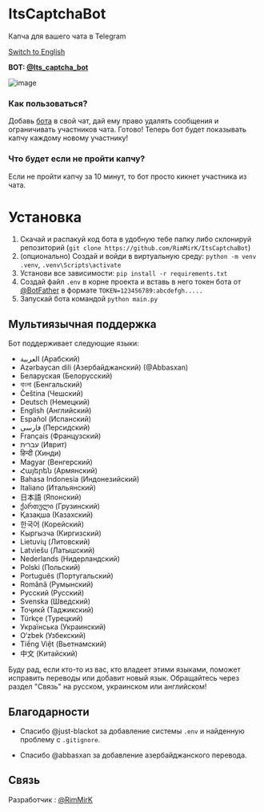 # ItsCaptchaBot  
Капча для вашего чата в Telegram

[Switch to English](README.md)

**BOT: [@Its_captcha_bot](https://t.me/Its_captcha_bot)**

![image](https://github.com/user-attachments/assets/bb5f821c-d14b-4cbf-94e7-ef3360dae172)

### Как пользоваться?  
Добавь [бота](https://t.me/Its_captcha_bot) в свой чат, дай ему право удалять сообщения и ограничивать участников чата. Готово! Теперь бот будет показывать капчу каждому новому участнику!

### Что будет если не пройти капчу?  
Если не пройти капчу за 10 минут, то бот просто кикнет участника из чата.

# Установка
1. Скачай и распакуй код бота в удобную тебе папку либо склонируй репозиторий (`git clone https://github.com/RimMirK/ItsCaptchaBot`)
2. (опционально) Создай и войди в виртуальную среду: `python -m venv .venv`, `.venv\Scripts\activate`
3. Установи все зависимости: `pip install -r requirements.txt`
4. Создай файл `.env` в корне проекта и вставь в него токен бота от [@BotFather](https://t.me/BotFather) в формате `TOKEN=123456789:abcdefgh.....`
5. Запускай бота командой `python main.py`

## Мультиязычная поддержка  
Бот поддерживает следующие языки:

- <span dir="ltr">العربية</span> (Арабский)
- Azərbaycan dili (Азербайджанский) (@Abbasxan)
- Беларуская (Белорусский)
- বাংলা (Бенгальский)
- Čeština (Чешский)
- Deutsch (Немецкий)
- English (Английский)
- Español (Испанский)
- <span dir="ltr">فارسی</span> (Персидский)
- Français (Французский)
- <span dir="ltr">עברית</span> (Иврит)
- हिन्दी (Хинди)
- Magyar (Венгерский)
- Հայերեն (Армянский)
- Bahasa Indonesia (Индонезийский)
- Italiano (Итальянский)
- 日本語 (Японский)
- ქართული (Грузинский)
- Қазақша (Казахский)
- 한국어 (Корейский)
- Кыргызча (Киргизский)
- Lietuvių (Литовский)
- Latviešu (Латышский)
- Nederlands (Нидерландский)
- Polski (Польский)
- Português (Португальский)
- Română (Румынский)
- Русский (Русский)
- Svenska (Шведский)
- Тоҷикӣ (Таджикский)
- Türkçe (Турецкий)
- Українська (Украинский)
- O‘zbek (Узбекский)
- Tiếng Việt (Вьетнамский)
- 中文 (Китайский)

Буду рад, если кто-то из вас, кто владеет этими языками, поможет исправить переводы или добавит новый язык. Обращайтесь через раздел "Связь" на русском, украинском или английском!

## Благодарности

- Спасибо @just-blackot за добавление системы `.env` и найденную проблему с `.gitignore`.

- Спасибо @abbasxan за добавление азербайджанского перевода.

## Связь  
Разработчик : [@RimMirK](https://t.me/RimMirK)
